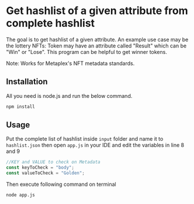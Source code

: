 # Get hashlist of a given attribute from complete hashlist

The goal is to get hashlist of a given attribute. An example use case may be the lottery NFTs: Token may have an attribute called "Result" which can be "Win" or "Lose". This program can be helpful to get winner tokens.

Note: Works for Metaplex's NFT metadata standards.

## Installation

All you need is node.js and run the below command.

```bash
npm install
```

## Usage

Put the complete list of hashlist inside `input` folder and name it to `hashlist.json` then open `app.js` in your IDE and edit the variables in line 8 and 9

```javascript
//KEY and VALUE to check on Metadata
const keyToCheck = "body";
const valueToCheck = "Golden";
```

Then execute following command on terminal
```bash
node app.js
```
